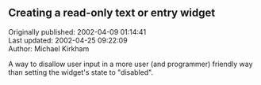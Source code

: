 ## Creating a read-only text or entry widget  
Originally published: 2002-04-09 01:14:41  
Last updated: 2002-04-25 09:22:09  
Author: Michael Kirkham  
  
A way to disallow user input in a more user (and programmer) friendly way than setting the widget's state to "disabled".